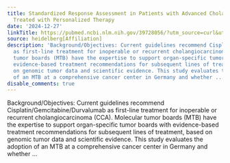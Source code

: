 ```yaml
---
title: Standardized Response Assessment in Patients with Advanced Cholangiocarcinoma
  Treated with Personalized Therapy
date: '2024-12-27'
linkTitle: https://pubmed.ncbi.nlm.nih.gov/39728056/?utm_source=curl&utm_medium=rss&utm_campaign=pubmed-2&utm_content=1FakS-2QOkCT8HsMOQP1bCRQ4YzyumYOmxmF0moLsQ3dFB1E9V&fc=20220326224207&ff=20241227170555&v=2.18.0.post9+e462414
source: heidelberg[Affiliation]
description: 'Background/Objectives: Current guidelines recommend Cisplatin/Gemcitabine/Durvalumab
  as first-line treatment for inoperable or recurrent cholangiocarcinoma (CCA). Molecular
  tumor boards (MTB) have the expertise to support organ-specific tumor boards with
  evidence-based treatment recommendations for subsequent lines of treatment, based
  on genomic tumor data and scientific evidence. This study evaluates the adoption
  of an MTB at a comprehensive cancer center in Germany and whether ...'
disable_comments: true
---
```

Background/Objectives: Current guidelines recommend Cisplatin/Gemcitabine/Durvalumab as first-line treatment for inoperable or recurrent cholangiocarcinoma (CCA). Molecular tumor boards (MTB) have the expertise to support organ-specific tumor boards with evidence-based treatment recommendations for subsequent lines of treatment, based on genomic tumor data and scientific evidence. This study evaluates the adoption of an MTB at a comprehensive cancer center in Germany and whether ...